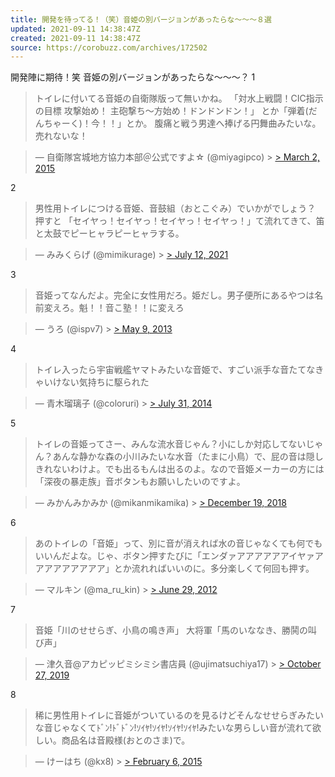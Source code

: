 ```yaml
---
title: 開発を待ってる！（笑）音姫の別バージョンがあったらな〜〜〜８選
updated: 2021-09-11 14:38:47Z
created: 2021-09-11 14:38:47Z
source: https://corobuzz.com/archives/172502
---
```


開発陣に期待！笑
音姫の別バージョンがあったらな〜〜〜？
1
> トイレに付いてる音姫の自衛隊版って無いかね。
> 「対水上戦闘！CIC指示の目標 攻撃始め！ 主砲撃ち〜方始め！ドンドンドン！」
> とか「弾着(だんちゃーく)！今！！」とか。
> 腹痛と戦う男達へ捧げる円舞曲みたいな。
> 売れないな！

> — 自衛隊宮城地方協力本部＠公式ですよ☆ (@miyagipco) > [> March 2, 2015](https://twitter.com/miyagipco/status/572333540186066944?ref_src=twsrc%5Etfw)

2
> 男性用トイレにつける音姫、音鼓組（おとこぐみ）でいかがでしょう？
> 押すと
> 「セイヤっ！セイヤっ！セイヤっ！セイヤっ！」て流れてきて、笛と太鼓でピーヒャラピーヒャラする。

> — みみくらげ (@mimikurage) > [> July 12, 2021](https://twitter.com/mimikurage/status/1414580672807596042?ref_src=twsrc%5Etfw)

3
> 音姫ってなんだよ。完全に女性用だろ。姫だし。男子便所にあるやつは名前変えろ。魁！！音こ塾！！に変えろ

> — うろ (@ispv7) > [> May 9, 2013](https://twitter.com/ispv7/status/332574618391048194?ref_src=twsrc%5Etfw)

4
> トイレ入ったら宇宙戦艦ヤマトみたいな音姫で、すごい派手な音たてなきゃいけない気持ちに駆られた

> — 青木瑠璃子 (@coloruri) > [> July 31, 2014](https://twitter.com/coloruri/status/494739661571375104?ref_src=twsrc%5Etfw)

5

> トイレの音姫ってさー、みんな流水音じゃん？小にしか対応してないじゃん？あんな静かな森の小川みたいな水音（たまに小鳥）で、屁の音は隠しきれないわけよ。でも出るもんは出るのよ。なので音姫メーカーの方には「深夜の暴走族」音ボタンもお願いしたいのですよ。

> — みかんみかみか (@mikanmikamika) > [> December 19, 2018](https://twitter.com/mikanmikamika/status/1075233424980373506?ref_src=twsrc%5Etfw)

6

> あのトイレの「音姫」って、別に音が消えれば水の音じゃなくても何でもいいんだよな。じゃ、ボタン押すたびに「エンダァアアアアアアイヤァアアアアアアアアア」とか流れればいいのに。多分楽しくて何回も押す。

> — マルキン (@ma_ru_kin) > [> June 29, 2012](https://twitter.com/ma_ru_kin/status/218549099149008897?ref_src=twsrc%5Etfw)

7
> 音姫「川のせせらぎ、小鳥の鳴き声」
> 大将軍「馬のいななき、勝鬨の叫び声」

> — 津久音@アカピッピミシミシ書店員 (@ujimatsuchiya17) > [> October 27, 2019](https://twitter.com/ujimatsuchiya17/status/1188451524218736640?ref_src=twsrc%5Etfw)

8

> 稀に男性用トイレに音姫がついているのを見るけどそんなせせらぎみたいな音じゃなくてﾄﾞﾝ!ﾄﾞﾄﾞﾝ!ｿｲﾔ!ｿｲﾔ!ｿｲﾔ!ｿｲﾔ!みたいな男らしい音が流れて欲しい。商品名は音殿様(おとのさま)で。

> — けーはち (@kx8) > [> February 6, 2015](https://twitter.com/kx8/status/563537488556224513?ref_src=twsrc%5Etfw)